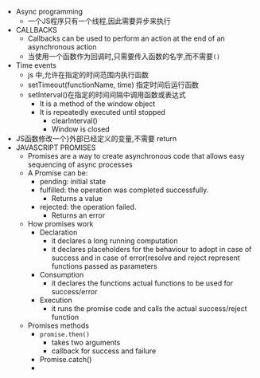 - Async programming
	- 一个JS程序只有一个线程,因此需要异步来执行
- CALLBACKS
	- Callbacks can be used to perform an action at the end of an asynchronous action
	- 当使用一个函数作为回调时,只需要传入函数的名字,而不需要`()`
- Time events
	- js 中,允许在指定的时间范围内执行函数
	- setTimeout(functionName, time) 指定时间后运行函数
	- setInterval()在指定的时间间隔中调用函数或表达式
		- It is a method of the window object
		- It is repeatedly executed until stopped
			- clearInterval()
			- Window is closed
- JS函数修改一个}外部已经定义的变量,不需要 return
- JAVASCRIPT PROMISES
	- Promises are a way to create asynchronous code that allows easy sequencing of async processes
	- A Promise can be:
		- pending: initial state
		- fulfilled: the operation was completed successfully.
			- Returns a value
		- rejected: the operation failed.
			- Returns an error
	- How promises work
		- Declaration
			- it declares a long running computation
			- it declares placeholders for the behaviour to adopt in case of success and in case of error(resolve and reject represent functions passed as parameters
		- Consumption
			- it declares the functions actual functions to be used for success/error
		- Execution
			- it runs the promise code and calls the actual success/reject function
	- Promises methods
		- `promise.then()`
			- takes two arguments
			- callback for success and failure
		- Promise.catch()
		-